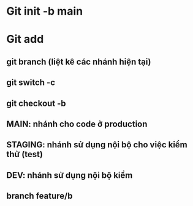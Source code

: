 # Git init -b main
# Git add

## git branch (liệt kê các nhánh hiện tại)
## git switch -c <branch name>
## git checkout -b <branch name>
## MAIN: nhánh cho code ở production
## STAGING: nhánh sử dụng nội bộ cho việc kiểm thử (test)
## DEV: nhánh sử dụng nội bộ kiểm 

## branch feature/b